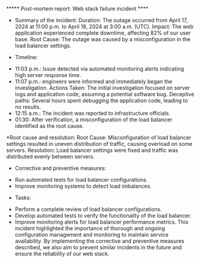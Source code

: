 ***** Post-mortem report: Web stack failure incident ****
 
* Summary of the incident:
Duration: The outage occurred from April 17, 2024 at 11:00 p.m. to April 18, 2024 at 3:00 a.m. (UTC).
Impact: The web application experienced complete downtime, affecting 82% of our user base.
Root Cause: The outage was caused by a misconfiguration in the load balancer settings.
 
* Timeline:
- 11:03 p.m.: Issue detected via automated monitoring alerts indicating high server response time.
- 11:07 p.m.: engineers were informed and immediately began the investigation.
Actions Taken: The initial investigation focused on server logs and application code, assuming a potential software bug.
Deceptive paths: Several hours spent debugging the application code, leading to no results.
- 12:15 a.m.: The incident was reported to infrastructure officials.
- 01:30: After verification, a misconfiguration of the load balancer identified as the root cause.
 
*Root cause and resolution:
Root Cause: Misconfiguration of load balancer settings resulted in uneven distribution of traffic, causing overload on some servers.
Resolution: Load balancer settings were fixed and traffic was distributed evenly between servers.
 
* Corrective and preventive measures:
- Run automated tests for load balancer configurations.
- Improve monitoring systems to detect load imbalances.
* Tasks:
- Perform a complete review of load balancer configurations.
- Develop automated tests to verify the functionality of the load balancer.
- Improve monitoring alerts for load balancer performance metrics.
This incident highlighted the importance of thorough and ongoing configuration management and monitoring to maintain service availability. By implementing the corrective and preventive measures described, we also aim to prevent similar incidents in the future and ensure the reliability of our web stack.

